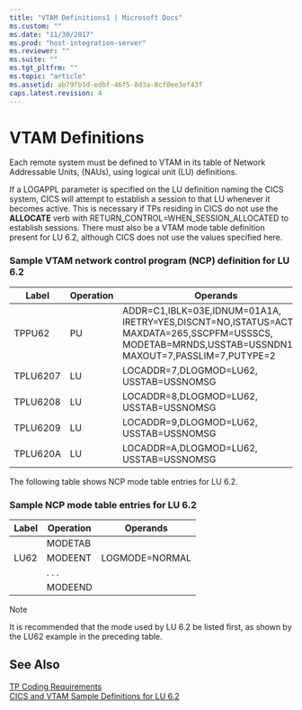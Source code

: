 ```yaml
---
title: "VTAM Definitions1 | Microsoft Docs"
ms.custom: ""
ms.date: "11/30/2017"
ms.prod: "host-integration-server"
ms.reviewer: ""
ms.suite: ""
ms.tgt_pltfrm: ""
ms.topic: "article"
ms.assetid: ab79fb1d-edbf-46f5-8d3a-8cf0ee3ef43f
caps.latest.revision: 4
---
```

# VTAM Definitions
Each remote system must be defined to VTAM in its table of Network Addressable Units, (NAUs), using logical unit (LU) definitions.  
  
 If a LOGAPPL parameter is specified on the LU definition naming the CICS system, CICS will attempt to establish a session to that LU whenever it becomes active. This is necessary if TPs residing in CICS do not use the **ALLOCATE** verb with RETURN_CONTROL=WHEN_SESSION_ALLOCATED to establish sessions. There must also be a VTAM mode table definition present for LU 6.2, although CICS does not use the values specified here.  
  
### Sample VTAM network control program (NCP) definition for LU 6.2  
  
|Label|Operation|Operands|  
|-----------|---------------|--------------|  
|TPPU62|PU|ADDR=C1,IBLK=03E,IDNUM=01A1A, IRETRY=YES,DISCNT=NO,ISTATUS=ACTIVE, MAXDATA=265,SSCPFM=USSSCS, MODETAB=MRNDS,USSTAB=USSNDN1, MAXOUT=7,PASSLIM=7,PUTYPE=2|  
|TPLU6207|LU|LOCADDR=7,DLOGMOD=LU62, USSTAB=USSNOMSG|  
|TPLU6208|LU|LOCADDR=8,DLOGMOD=LU62, USSTAB=USSNOMSG|  
|TPLU6209|LU|LOCADDR=9,DLOGMOD=LU62, USSTAB=USSNOMSG|  
|TPLU620A|LU|LOCADDR=A,DLOGMOD=LU62, USSTAB=USSNOMSG|  
  
 The following table shows NCP mode table entries for LU 6.2.  
  
### Sample NCP mode table entries for LU 6.2  
  
|Label|Operation|Operands|  
|-----------|---------------|--------------|  
||MODETAB||  
|LU62|MODEENT|LOGMODE=NORMAL|  
||. . .||  
||MODEEND||  
  
> [!NOTE]
>  It is recommended that the mode used by LU 6.2 be listed first, as shown by the LU62 example in the preceding table.  
  
## See Also  
 [TP Coding Requirements](../core/tp-coding-requirements2.md)   
 [CICS and VTAM Sample Definitions for LU 6.2](../core/cics-and-vtam-sample-definitions-for-lu-6-22.md)